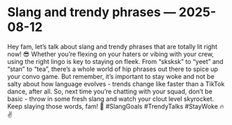 # Slang and trendy phrases — 2025-08-12

Hey fam, let’s talk about slang and trendy phrases that are totally lit right now! 😎 Whether you’re flexing on your haters or vibing with your crew, using the right lingo is key to staying on fleek. From “sksksk” to “yeet” and “stan” to “tea”, there’s a whole world of hip phrases out there to spice up your convo game. But remember, it’s important to stay woke and not be salty about how language evolves - trends change like faster than a TikTok dance, after all. So, next time you’re chatting with your squad, don’t be basic - throw in some fresh slang and watch your clout level skyrocket. Keep slaying those words, fam! 💯 #SlangGoals #TrendyTalks #StayWoke 🔥✌️